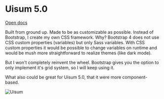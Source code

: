 # Uisum 5.0

[Open docs](https://lgkonline.github.io/uisum-5)

Built from ground up. Made to be as customizable as possible. 
Instead of Bootstrap, I create my own CSS framework. Why? Bootstrap 4 does not use CSS custom properties (variables) but only Sass variables.
With CSS custom properties it would be possible to change variables on runtime and would be mush more straightforward to realize themes (like dark mode).

But I won't completely reinvent the wheel. Bootstrap gives you the option to only implement it's grid system, so I will keep using it.

What also could be great for Uisum 5.0, that it were more component-based.

![Uisum](https://lgk.io/uisum%20logo.png)